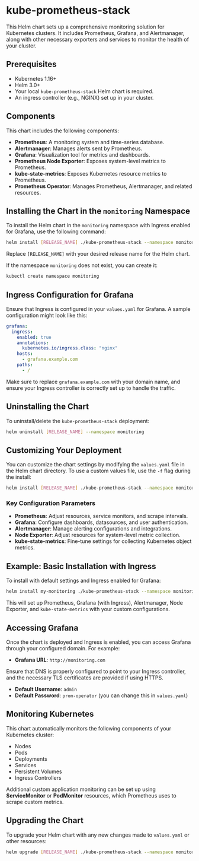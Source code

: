 

# kube-prometheus-stack

This Helm chart sets up a comprehensive monitoring solution for Kubernetes clusters. It includes Prometheus, Grafana, and Alertmanager, along with other necessary exporters and services to monitor the health of your cluster.

## Prerequisites

- Kubernetes 1.16+
- Helm 3.0+
- Your local `kube-prometheus-stack` Helm chart is required.
- An ingress controller (e.g., NGINX) set up in your cluster.

## Components

This chart includes the following components:

- **Prometheus**: A monitoring system and time-series database.
- **Alertmanager**: Manages alerts sent by Prometheus.
- **Grafana**: Visualization tool for metrics and dashboards.
- **Prometheus Node Exporter**: Exposes system-level metrics to Prometheus.
- **kube-state-metrics**: Exposes Kubernetes resource metrics to Prometheus.
- **Prometheus Operator**: Manages Prometheus, Alertmanager, and related resources.

## Installing the Chart in the `monitoring` Namespace

To install the Helm chart in the `monitoring` namespace with Ingress enabled for Grafana, use the following command:

```bash
helm install [RELEASE_NAME] ./kube-prometheus-stack --namespace monitoring
```

Replace `[RELEASE_NAME]` with your desired release name for the Helm chart.

If the namespace `monitoring` does not exist, you can create it:

```bash
kubectl create namespace monitoring
```

## Ingress Configuration for Grafana

Ensure that Ingress is configured in your `values.yaml` for Grafana. A sample configuration might look like this:

```yaml
grafana:
  ingress:
    enabled: true
    annotations:
      kubernetes.io/ingress.class: "nginx"
    hosts:
      - grafana.example.com
    paths:
      - /
```

Make sure to replace `grafana.example.com` with your domain name, and ensure your Ingress controller is correctly set up to handle the traffic.

## Uninstalling the Chart

To uninstall/delete the `kube-prometheus-stack` deployment:

```bash
helm uninstall [RELEASE_NAME] --namespace monitoring
```

## Customizing Your Deployment

You can customize the chart settings by modifying the `values.yaml` file in the Helm chart directory. To use a custom values file, use the `-f` flag during the install:

```bash
helm install [RELEASE_NAME] ./kube-prometheus-stack --namespace monitoring -f custom-values.yaml
```

### Key Configuration Parameters

- **Prometheus**: Adjust resources, service monitors, and scrape intervals.
- **Grafana**: Configure dashboards, datasources, and user authentication.
- **Alertmanager**: Manage alerting configurations and integrations.
- **Node Exporter**: Adjust resources for system-level metric collection.
- **kube-state-metrics**: Fine-tune settings for collecting Kubernetes object metrics.

## Example: Basic Installation with Ingress

To install with default settings and Ingress enabled for Grafana:

```bash
helm install my-monitoring ./kube-prometheus-stack --namespace monitoring -f custom-values.yaml
```

This will set up Prometheus, Grafana (with Ingress), Alertmanager, Node Exporter, and `kube-state-metrics` with your custom configurations.

## Accessing Grafana

Once the chart is deployed and Ingress is enabled, you can access Grafana through your configured domain. For example:

- **Grafana URL**: `http://monitoring.com`

Ensure that DNS is properly configured to point to your Ingress controller, and the necessary TLS certificates are provided if using HTTPS.

- **Default Username**: `admin`
- **Default Password**: `prom-operator` (you can change this in `values.yaml`)

## Monitoring Kubernetes

This chart automatically monitors the following components of your Kubernetes cluster:

- Nodes
- Pods
- Deployments
- Services
- Persistent Volumes
- Ingress Controllers

Additional custom application monitoring can be set up using **ServiceMonitor** or **PodMonitor** resources, which Prometheus uses to scrape custom metrics.

## Upgrading the Chart

To upgrade your Helm chart with any new changes made to `values.yaml` or other resources:

```bash
helm upgrade [RELEASE_NAME] ./kube-prometheus-stack --namespace monitoring -f custom-values.yaml
```

